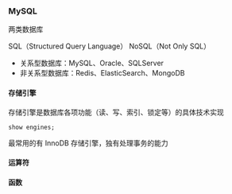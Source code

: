 ### MySQL

两类数据库

SQL（Structured Query Language） NoSQL（Not Only SQL）

* 关系型数据库：MySQL、Oracle、SQLServer
* 非关系型数据库：Redis、ElasticSearch、MongoDB

#### 存储引擎

存储引擎是数据库各项功能（读、写、索引、锁定等）的具体技术实现

`show engines;`

最常用的有 InnoDB 存储引擎，独有处理事务的能力

#### 运算符



#### 函数



